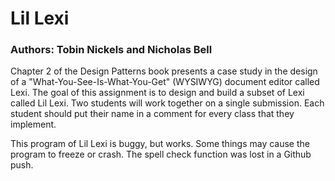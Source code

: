 # Lil Lexi

### Authors: Tobin Nickels and Nicholas Bell ###


Chapter 2 of the Design Patterns book presents a case study in the
design of a "What-You-See-Is-What-You-Get" (WYSIWYG) document
editor called Lexi. The goal of this assignment is to design and build a
subset of Lexi called Lil Lexi. Two students will work together on a
single submission. Each student should put their name in a comment for
every class that they implement.

This program of Lil Lexi is buggy, but works. Some things may cause the program to freeze or crash. The spell check function was lost in a Github push.

[^1]: This program of Lil Lexi is made for CSC 335 Object-Oriented Programming and Design.



